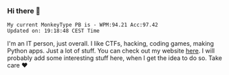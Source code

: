### Hi there 👋
<!-- PB START -->
```
My current MonkeyType PB is - WPM:94.21 Acc:97.42
Updated on: 19:18:48 CEST Time
```
<!-- PB END -->
I'm an IT person, just overall. I like CTFs, hacking, coding games, making Python apps. Just a lot of stuff.
You can check out my website [here](https://skill3472.github.io/).
I will probably add some interesting stuff here, when I get the idea to do so. Take care ❤️
